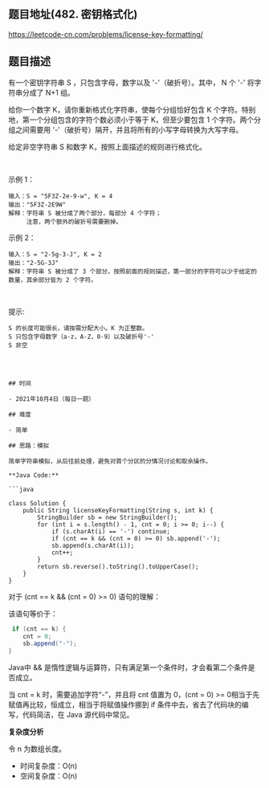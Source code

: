 
## 题目地址(482. 密钥格式化)

https://leetcode-cn.com/problems/license-key-formatting/

## 题目描述


有一个密钥字符串 S ，只包含字母，数字以及 '-'（破折号）。其中， N 个 '-' 将字符串分成了 N+1 组。

给你一个数字 K，请你重新格式化字符串，使每个分组恰好包含 K 个字符。特别地，第一个分组包含的字符个数必须小于等于 K，但至少要包含 1 个字符。两个分组之间需要用 '-'（破折号）隔开，并且将所有的小写字母转换为大写字母。

给定非空字符串 S 和数字 K，按照上面描述的规则进行格式化。

 

示例 1：
```
输入：S = "5F3Z-2e-9-w", K = 4
输出："5F3Z-2E9W"
解释：字符串 S 被分成了两个部分，每部分 4 个字符；
     注意，两个额外的破折号需要删掉。
```

示例 2：
```
输入：S = "2-5g-3-J", K = 2
输出："2-5G-3J"
解释：字符串 S 被分成了 3 个部分，按照前面的规则描述，第一部分的字符可以少于给定的数量，其余部分皆为 2 个字符。
```

 

提示:
```
S 的长度可能很长，请按需分配大小。K 为正整数。
S 只包含字母数字（a-z，A-Z，0-9）以及破折号'-'
S 非空
```
 
```

## 时间

- 2021年10月4日（每日一题）

## 难度

- 简单

## 思路：模拟

简单字符串模拟，从后往前处理，避免对首个分区的分情况讨论和取余操作。

**Java Code:**

```java

class Solution {
    public String licenseKeyFormatting(String s, int k) {
        StringBuilder sb = new StringBuilder();
        for (int i = s.length() - 1, cnt = 0; i >= 0; i--) {
            if (s.charAt(i) == '-') continue;
            if (cnt == k && (cnt = 0) >= 0) sb.append('-');
            sb.append(s.charAt(i));
            cnt++;
        }
        return sb.reverse().toString().toUpperCase();
    }
}

```
对于 (cnt == k && (cnt = 0) >= 0) 语句的理解：

该语句等价于：

```java
 if (cnt == k) {
    cnt = 0;
    sb.append("-");
}
```

Java中 && 是惰性逻辑与运算符，只有满足第一个条件时，才会看第二个条件是否成立。

当 cnt = k 时，需要追加字符“-”，并且将 cnt 值置为 0，(cnt = 0) >= 0相当于先赋值再比较，恒成立，相当于将赋值操作挪到 if 条件中去，省去了代码块的编写，代码简洁，在 Java 源代码中常见。


**复杂度分析**

令 n 为数组长度。

- 时间复杂度：O(n)
- 空间复杂度：O(n)


